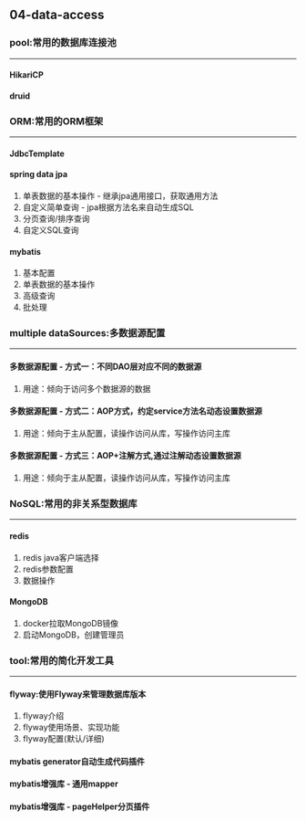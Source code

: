 ## 04-data-access
### pool:常用的数据库连接池
---
#### HikariCP
#### druid

### ORM:常用的ORM框架
---
#### JdbcTemplate
#### spring data jpa
1. 单表数据的基本操作 - 继承jpa通用接口，获取通用方法
1. 自定义简单查询 - jpa根据方法名来自动生成SQL
1. 分页查询/排序查询
1. 自定义SQL查询
#### mybatis
1. 基本配置
1. 单表数据的基本操作
1. 高级查询
1. 批处理

### multiple dataSources:多数据源配置
---
#### 多数据源配置 - 方式一：不同DAO层对应不同的数据源
1. 用途：倾向于访问多个数据源的数据
#### 多数据源配置 - 方式二：AOP方式，约定service方法名动态设置数据源
1. 用途：倾向于主从配置，读操作访问从库，写操作访问主库
#### 多数据源配置 - 方式三：AOP+注解方式,通过注解动态设置数据源
1. 用途：倾向于主从配置，读操作访问从库，写操作访问主库

### NoSQL:常用的非关系型数据库
---
#### redis
1. redis java客户端选择
1. redis参数配置
1. 数据操作
#### MongoDB
1. docker拉取MongoDB镜像
1. 启动MongoDB，创建管理员

### tool:常用的简化开发工具
---
#### flyway:使用Flyway来管理数据库版本
1. flyway介绍
1. flyway使用场景、实现功能
1. flyway配置(默认/详细)
#### mybatis generator自动生成代码插件
#### mybatis增强库 - 通用mapper
#### mybatis增强库 - pageHelper分页插件
